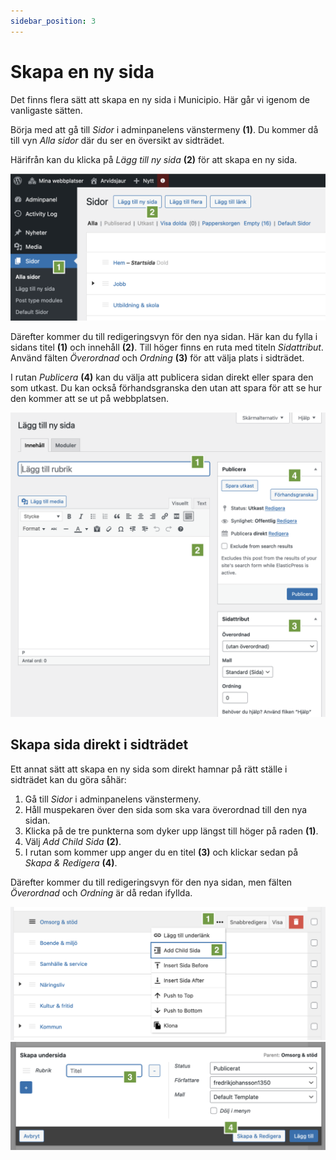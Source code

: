 ```yaml
---
sidebar_position: 3
---
```


# Skapa en ny sida

Det finns flera sätt att skapa en ny sida i Municipio. Här går vi igenom de
vanligaste sätten.

Börja med att gå till _Sidor_ i adminpanelens vänstermeny **(1)**. Du kommer då
till vyn _Alla sidor_ där du ser en översikt av sidträdet.

Härifrån kan du klicka på _Lägg till ny sida_ **(2)** för att skapa en ny sida.

![Skärmavbild som visar vyn _Alla sidor_ och knappen _Lägg till ny sida_](./img/all-pages.png)

Därefter kommer du till redigeringsvyn för den nya sidan. Här kan du fylla i
sidans titel **(1)** och innehåll **(2)**. Till höger finns en ruta med titeln
_Sidattribut_. Använd fälten _Överordnad_ och _Ordning_ **(3)** för att välja
plats i sidträdet.

I rutan _Publicera_ **(4)** kan du välja att publicera sidan direkt eller spara
den som utkast. Du kan också förhandsgranska den utan att spara för att se hur
den kommer att se ut på webbplatsen.

![Skärmavbild som visar redigeringsvyn för en ny sida](./img/page-editor.png)

## Skapa sida direkt i sidträdet

Ett annat sätt att skapa en ny sida som direkt hamnar på rätt ställe i sidträdet
kan du göra såhär:

1. Gå till _Sidor_ i adminpanelens vänstermeny.
2. Håll muspekaren över den sida som ska vara överordnad till den nya sidan.
3. Klicka på de tre punkterna som dyker upp längst till höger på raden **(1)**.
4. Välj _Add Child Sida_ **(2)**.
5. I rutan som kommer upp anger du en titel **(3)** och klickar sedan på _Skapa
   & Redigera_ **(4)**.

Därefter kommer du till redigeringsvyn för den nya sidan, men fälten
_Överordnad_ och _Ordning_ är då redan ifyllda.

![Skärmavbild som visar menyn för att skapa en ny sida direkt i sidträdet](./img/create-page-via-page-tree-1.png)
![Skärmavbild som visar dialogrutan för att skapa en ny sida](./img/create-page-via-page-tree-2.png)
